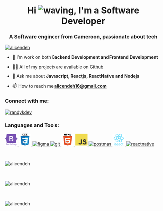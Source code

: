 <h1 align="center">Hi <img width="30" src="https://user-images.githubusercontent.com/1303154/88677602-1635ba80-d120-11ea-84d8-d263ba5fc3c0.gif" alt="waving" />, I'm a Software Developer</h1>
<h3 align="center">A Software engineer from Cameroon, passionate about tech</h3>

<p align="left"> <a href="https://twitter.com/NdehAlice" target="blank"><img src="https://img.shields.io/twitter/follow/alicendeh?logo=twitter&style=for-the-badge" alt="alicendeh" /></a> </p>

- 🌱 I’m work on both **Backend Development and Frontend Development**

- 👨‍💻 All of my projects are available on [Github](https://github.com/alicendeh?tab=repositories)

- 💬 Ask me about **Javascript, Reactjs, ReactNative and Nodejs**

- 📫 How to reach me **alicendeh16@gmail.com**

<h3 align="left">Connect with me:</h3>
<p align="left">

<a href="https://twitter.com/NdehAlice" target="_blank"><img align="center" src="https://raw.githubusercontent.com/rahuldkjain/github-profile-readme-generator/master/src/images/icons/Social/twitter.svg" alt="randykdev" height="30" width="40" /></a>
</p>

<h3 align="left">Languages and Tools:</h3>
<p align="left"> <a href="https://getbootstrap.com" target="_blank"> <img src="https://raw.githubusercontent.com/devicons/devicon/master/icons/bootstrap/bootstrap-plain-wordmark.svg" alt="bootstrap" width="40" height="40"/> </a>  <a href="https://www.w3schools.com/css/" target="_blank"> <img src="https://raw.githubusercontent.com/devicons/devicon/master/icons/css3/css3-original-wordmark.svg" alt="css3" width="40" height="40"/> </a>  <a href="https://www.figma.com/" target="_blank"> <img src="https://www.vectorlogo.zone/logos/figma/figma-icon.svg" alt="figma" width="40" height="40"/> </a>  </a> <a href="https://git-scm.com/" target="_blank"> <img src="https://www.vectorlogo.zone/logos/git-scm/git-scm-icon.svg" alt="git" width="40" height="40"/> </a> <a href="https://www.w3.org/html/" target="_blank"> <img src="https://raw.githubusercontent.com/devicons/devicon/master/icons/html5/html5-original-wordmark.svg" alt="html5" width="40" height="40"/> </a> <a href="https://developer.mozilla.org/en-US/docs/Web/JavaScript" target="_blank"> <img src="https://raw.githubusercontent.com/devicons/devicon/master/icons/javascript/javascript-original.svg" alt="javascript" width="40" height="40"/> </a>  <a href="https://postman.com" target="_blank"> <img src="https://www.vectorlogo.zone/logos/getpostman/getpostman-icon.svg" alt="postman" width="40" height="40"/> </a> <a href="https://reactjs.org/" target="_blank"> <img src="https://raw.githubusercontent.com/devicons/devicon/master/icons/react/react-original-wordmark.svg" alt="react" width="40" height="40"/> </a> <a href="https://reactnative.dev/" target="_blank"> <img src="https://reactnative.dev/img/header_logo.svg" alt="reactnative" width="40" height="40"/> </a> </p>

<br />

<p><img align="center" src="https://github-readme-stats.vercel.app/api/top-langs?username=alicendeh&show_icons=true&locale=en&layout=compact&langs_count=5&bg_color=151515&title_color=FB8C00&text_color=fff&icon_color=fff" alt="alicendeh" /></p>

<br />

<p><img align="center" src="https://github-readme-stats.vercel.app/api?username=alicendeh&show_icons=true&locale=en&bg_color=151515&title_color=FB8C00&text_color=fff&icon_color=fff" alt="alicendeh" /></p>

<br />

<p><img align="center" src="https://github-readme-streak-stats.herokuapp.com/?user=alicendeh&theme=dark" alt="alicendeh" /></p>
